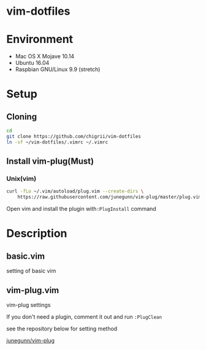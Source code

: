 # vim-dotfiles

# Environment

- Mac OS X Mojave 10.14
- Ubuntu 16.04
- Raspbian GNU/Linux 9.9 (stretch)

# Setup

## Cloning

```bash
cd
git clone https://github.com/chigrii/vim-dotfiles
ln -sf ~/vim-dotfiles/.vimrc ~/.vimrc
```

## Install vim-plug(Must)

### Unix(vim)

```bash
curl -fLo ~/.vim/autoload/plug.vim --create-dirs \
    https://raw.githubusercontent.com/junegunn/vim-plug/master/plug.vim
```

Open vim and install the plugin with`:PlugInstall` command

# Description

## basic.vim

setting of basic vim

## vim-plug.vim

vim-plug settings

If you don't need a plugin, comment it out and run `:PlugClean`

see the repository below for setting method

[junegunn/vim-plug](https://github.com/junegunn/vim-plug)
